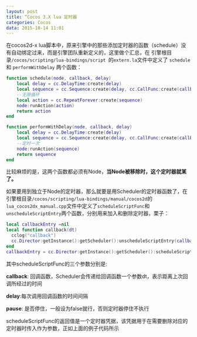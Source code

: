 ```yaml
---
layout: post
title: “Cocos 3.X lua 定时器
categories: Cocos
data: 2015-10-14 11:01
---
```


在cocos2d-x lua脚本中，原来引擎中的那些添加定时器的函数（schedule）没有自动绑定过来，而是引擎团队重新定义的，这里做个汇总，在 引擎根目录`/cocos/scripting/lua-bindings/script `的`extern.la`文件中定义了 `schedule `和 `performWithDelay` 两个函数：

``` lua
function schedule(node, callback, delay)
    local delay = cc.DelayTime:create(delay)
    local sequence = cc.Sequence:create(delay, cc.CallFunc:create(callback))
  	--无限循环
    local action = cc.RepeatForever:create(sequence)
    node:runAction(action)
    return action
end
```

``` lua
function performWithDelay(node, callback, delay)
    local delay = cc.DelayTime:create(delay)
    local sequence = cc.Sequence:create(delay, cc.CallFunc:create(callback))
  	--定时一次
    node:runAction(sequence)
    return sequence
end
```

比较麻烦的是，这两个函数都必须有Node，__当Node被移除时，这个定时器就某了。__

如果要用到独立于Node的定时器，那么就要是用Scheduler的定时器函数了，在引擎根目录`/cocos/scripting/lua-bindings/manual/cocos2d`的`lua_cocos2dx_manual.cpp`文件中定义了`scheduleScriptFunc`和`unscheduleScriptEntry`两个函数，分别用来加入和删除定时器，栗子：

``` lua
local callbackEntry =nil
local function callback(dt)
  cclog("callback")
  cc.Director:getInstance():getScheduler():unscheduleScriptEntry(callbackEntry)
end
callbackEntry = cc.Director:getInstance():getScheduler():scheduleScriptFunc(callback, 3, false)
```

其中scheduleScriptFunc的三个参数分别是:

__callback__: 回调函数，Scheduler会传递给回调函数一个参数dt，表示距离上次回调所经过的时间

__delay__:每次调用回调函数的时间间隔

__pause__: 是否停住，一般设为false就行，否则定时器停住不执行

scheduleScriptFunc的返回值是一个定时器凭据，该凭据用于在需要删除对应的定时器时传入作为参数，正如上面的例子代码所示

